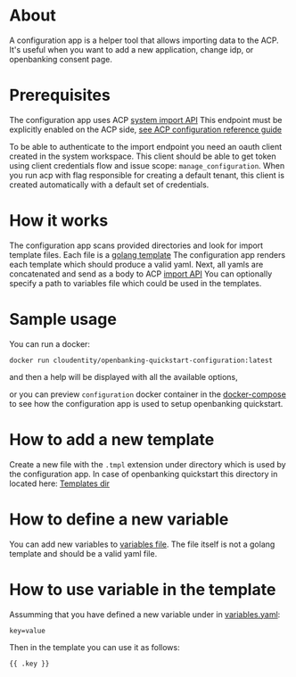 # About

A configuration app is a helper tool that allows importing data to the ACP.
It's useful when you want to add a new application, change idp, or openbanking consent page.


# Prerequisites

The configuration app uses ACP [system import API]( https://docs.authorization.cloudentity.com/api/system/#operation/importConfiguration)
This endpoint must be explicitly enabled on the ACP side, [see ACP configuration reference guide](https://docs.authorization.cloudentity.com/reference/configuration/)

To be able to authenticate to the import endpoint you need an oauth client created in the system workspace.
This client should be able to get token using client credentials flow and issue scope: `manage_configuration`.
When you run acp with flag responsible for creating a default tenant, this client is created automatically with a default set of credentials.

# How it works

The configuration app scans provided directories and look for import template files.
Each file is a [golang template](https://golang.org/pkg/text/template)
The configuration app renders each template which should produce a valid yaml.
Next, all yamls are concatenated and send as a body to ACP [import API](https://docs.authorization.cloudentity.com/api/system/#operation/importConfiguration)
You can optionally specify a path to variables file which could be used in the templates.

# Sample usage

You can run a docker:

```
docker run cloudentity/openbanking-quickstart-configuration:latest
```

and then a help will be displayed with all the available options,

or you can preview `configuration` docker container in the [docker-compose](../../docker-compose.yaml) to see how the configuration app is used to setup openbanking quickstart.

# How to add a new template

Create a new file with the `.tmpl` extension under directory which is used by the configuration app.
In case of openbanking quickstart this directory in located here: [Templates dir](../../data/imports)

# How to define a new variable

You can add new variables to [variables file](../../data/variables.yaml).
The file itself is not a golang template and should be a valid yaml file.

# How to use variable in the template

Assumming that you have defined a new variable under in [variables.yaml](../../data/variables.yaml):

```
key=value
```

Then in the template you can use it as follows:

``` sh
{{ .key }}
```

